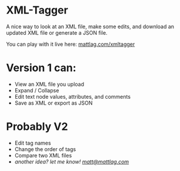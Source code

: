 # XML-Tagger
A nice way to look at an XML file, make some edits, and 
download an updated XML file or generate a JSON file.

You can play with it live here: [mattlag.com/xmltagger](https://www.mattlag.com/xmltagger/)

# Version 1 can:
 - View an XML file you upload
 - Expand / Collapse
 - Edit text node values, attributes, and comments
 - Save as XML or export as JSON

# Probably V2
 - Edit tag names
 - Change the order of tags
 - Compare two XML files
 - *another idea? let me know! matt@mattlag.com*
